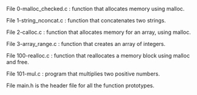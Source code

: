 File 0-malloc_checked.c : function that allocates memory using malloc.

File 1-string_nconcat.c : function that concatenates two strings.

File 2-calloc.c : function that allocates memory for an array, using malloc.

File 3-array_range.c : function that creates an array of integers.

File 100-realloc.c :
 function that reallocates a memory block using malloc and free.

File 101-mul.c : program that multiplies two positive numbers.

File main.h is the header file for all the function prototypes.
